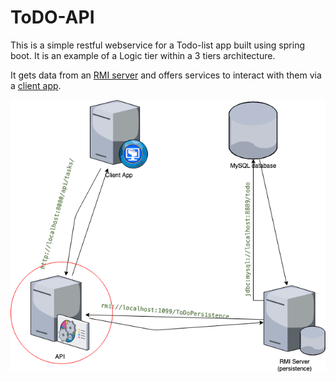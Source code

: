 # ToDO-API

This is a simple restful webservice for a Todo-list app built using spring boot.
It is an example of a Logic tier within a 3 tiers architecture. 

It gets data from an [RMI server](https://github.com/konaesan/ToDo-Persistence) and offers
services to interact with them via a [client app](https://github.com/konaesan/ToDo-Client).


![Client](screenshots/api.png)
